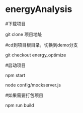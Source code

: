
# energyAnalysis 

#下载项目 

git clone 项目地址

#cd到项目根目录，切换到demo分支 

git checkout energy_optimize

#启动项目 

npm start 

node config/mockserver.js

#如果需要打包项目 

npm run build

